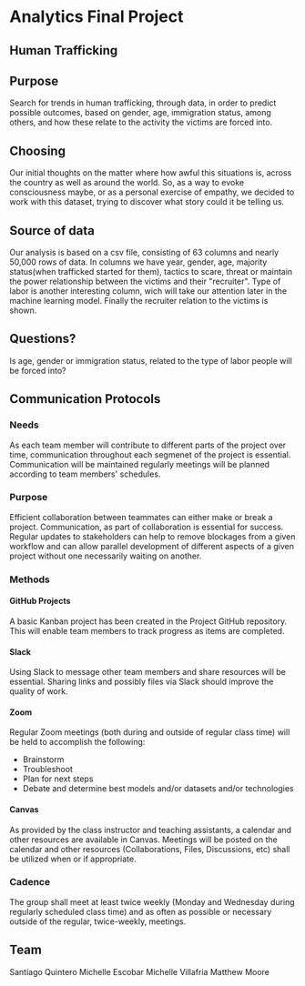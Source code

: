 # Analytics Final Project

## Human Trafficking

## Purpose
Search for trends in human trafficking, through data, in order to predict possible outcomes, based on gender, age, immigration status, among others, and how these relate to the activity the victims are forced into.

## Choosing
Our initial thoughts on the matter where how awful this situations is, across the country as well as around the world. So, as a way to evoke consciousness maybe, or as a personal exercise of empathy, we decided to work with this dataset, trying to discover what story could it be telling us. 

## Source of data
Our analysis is based on a csv file, consisting of 63 columns and nearly 50,000 rows of data.
In columns we have year, gender, age, majority status(when trafficked started for them),  tactics to scare, threat or maintain the power relationship between the victims and their "recruiter".
Type of labor is another interesting column, wich will take our attention later in the machine learning model.
Finally the recruiter relation to the victims is shown. 

## Questions?
Is age, gender or immigration status, related to the type of labor people will be forced into?


## Communication Protocols
### Needs
As each team member will contribute to different parts of the project over time, communication throughout each segmenet of the project is essential. Communication will be maintained regularly meetings will be planned according to team members' schedules.

### Purpose
Efficient collaboration between teammates can either make or break a project. Communication, as part of collaboration is essential for success. Regular updates to stakeholders can help to remove blockages from a given workflow and can allow parallel development of different aspects of a given project without one necessarily waiting on another.

### Methods
#### GitHub Projects
A basic Kanban project has been created in the Project GitHub repository. This will enable team members to track progress as items are completed.

#### Slack
Using Slack to message other team members and share resources will be essential. Sharing links and possibly files via Slack should improve the quality of work.

#### Zoom
Regular Zoom meetings (both during and outside of regular class time) will be held to accomplish the following:
- Brainstorm
- Troubleshoot
- Plan for next steps
- Debate and determine best models and/or datasets and/or technologies

#### Canvas
As provided by the class instructor and teaching assistants, a calendar and other resources are available in Canvas. Meetings will be posted on the calendar and other resources (Collaborations, Files, Discussions, etc) shall be utilized when or if appropriate.

### Cadence
The group shall meet at least twice weekly (Monday and Wednesday during regularly scheduled class time) and as often as possible or necessary outside of the regular, twice-weekly, meetings.

## Team
Santiago Quintero
Michelle Escobar
Michelle Villafria
Matthew Moore